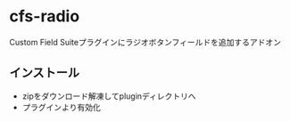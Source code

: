 cfs-radio
=========

Custom Field Suiteプラグインにラジオボタンフィールドを追加するアドオン

## インストール
* zipをダウンロード解凍してpluginディレクトリへ
* プラグインより有効化
